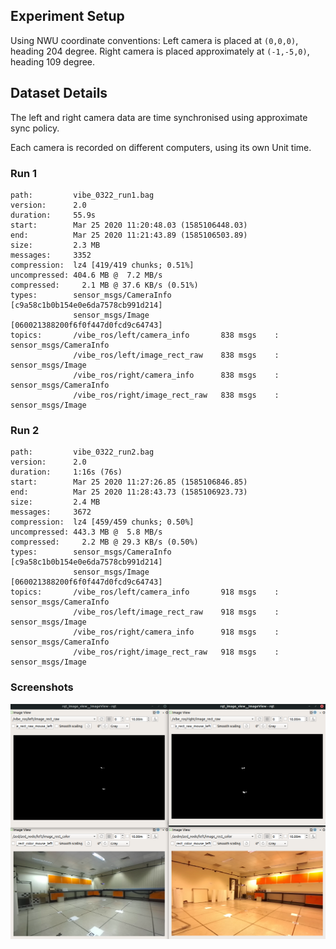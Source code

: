 ## Experiment Setup

Using NWU coordinate conventions:
Left camera is placed at `(0,0,0)`, heading 204 degree.
Right camera is placed approximately at `(-1,-5,0)`, heading 109 degree.

## Dataset Details

The left and right camera data are time synchronised using approximate sync policy.

Each camera is recorded on different computers, using its own Unit time.

### Run 1

```
path:         vibe_0322_run1.bag
version:      2.0
duration:     55.9s
start:        Mar 25 2020 11:20:48.03 (1585106448.03)
end:          Mar 25 2020 11:21:43.89 (1585106503.89)
size:         2.3 MB
messages:     3352
compression:  lz4 [419/419 chunks; 0.51%]
uncompressed: 404.6 MB @  7.2 MB/s
compressed:     2.1 MB @ 37.6 KB/s (0.51%)
types:        sensor_msgs/CameraInfo [c9a58c1b0b154e0e6da7578cb991d214]
              sensor_msgs/Image      [060021388200f6f0f447d0fcd9c64743]
topics:       /vibe_ros/left/camera_info       838 msgs    : sensor_msgs/CameraInfo
              /vibe_ros/left/image_rect_raw    838 msgs    : sensor_msgs/Image     
              /vibe_ros/right/camera_info      838 msgs    : sensor_msgs/CameraInfo
              /vibe_ros/right/image_rect_raw   838 msgs    : sensor_msgs/Image
```

### Run 2

```
path:         vibe_0322_run2.bag
version:      2.0
duration:     1:16s (76s)
start:        Mar 25 2020 11:27:26.85 (1585106846.85)
end:          Mar 25 2020 11:28:43.73 (1585106923.73)
size:         2.4 MB
messages:     3672
compression:  lz4 [459/459 chunks; 0.50%]
uncompressed: 443.3 MB @  5.8 MB/s
compressed:     2.2 MB @ 29.3 KB/s (0.50%)
types:        sensor_msgs/CameraInfo [c9a58c1b0b154e0e6da7578cb991d214]
              sensor_msgs/Image      [060021388200f6f0f447d0fcd9c64743]
topics:       /vibe_ros/left/camera_info       918 msgs    : sensor_msgs/CameraInfo
              /vibe_ros/left/image_rect_raw    918 msgs    : sensor_msgs/Image     
              /vibe_ros/right/camera_info      918 msgs    : sensor_msgs/CameraInfo
              /vibe_ros/right/image_rect_raw   918 msgs    : sensor_msgs/Image
```
### Screenshots
![Preview of Dataset](./vibe_datasets.png)